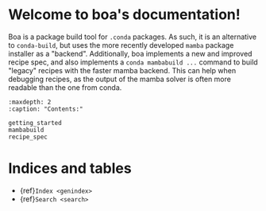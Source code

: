 Welcome to boa's documentation!
===============================

Boa is a package build tool for `.conda` packages. As such, it is an alternative to `conda-build`, but uses the more recently developed `mamba` package installer as a "backend". Additionally, boa implements a new and improved recipe spec, and also implements a `conda mambabuild ...` command to build "legacy" recipes with the faster mamba backend. This can help when debugging recipes, as the output of the mamba solver is often more readable than the one from conda.

```{toctree}
:maxdepth: 2
:caption: "Contents:"

getting_started
mambabuild
recipe_spec
```


Indices and tables
==================

* {ref}`Index <genindex>`
* {ref}`Search <search>`

<!-- * {ref}`modindex <modindex>` -->
